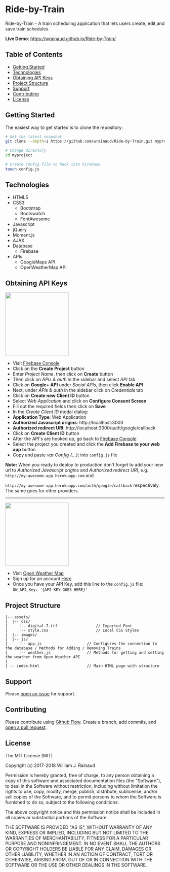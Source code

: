 # Ride-by-Train
Ride-by-Train - A train scheduling application that lets users create, edit,and save train schedules.

**Live Demo**: https://wrainaud.github.io/Ride-by-Train/

Table of Contents
-------

- [Getting Started](#getting-started)
- [Technologies](#technologies)
- [Obtaining API Keys](#obtaining-api-keys)
- [Project Structure](#project-structure)
- [Support](#support)
- [Contributing](#contributing)
- [License](#license)

Getting Started
---------------

The easiest way to get started is to clone the repository:

```bash
# Get the latest snapshot
git clone --depth=1 https://github.com/wrainaud/Ride-by-Train.git myproject

# Change directory
cd myproject

# Create Config file to hook into Firebase
touch config.js 
```
Technologies
-------

- HTML5
- CSS3
    - Bootstrap
    - Bootswatch
    - FontAwesome
- Javascript
- jQuery
- Moment.js
- AJAX
- Database
    - Firebase
- APIs
    - GoogleMaps API
    - OpenWeatherMap API

Obtaining API Keys
-------

<img src="https://firebase.google.com/_static/f6e16de9fa/images/firebase/lockup.png" width="200">

- Visit <a href="https://console.firebase.google.com" target="_blank">Firebase Console</a>
- Click on the **Create Project** button
- Enter *Project Name*, then click on **Create** button
- Then click on *APIs & auth* in the sidebar and select *API* tab
- Click on **Google+ API** under *Social APIs*, then click **Enable API**
- Next, under *APIs & auth* in the sidebar click on *Credentials* tab
- Click on **Create new Client ID** button
- Select *Web Application* and click on **Configure Consent Screen**
- Fill out the required fields then click on **Save**
- In the *Create Client ID* modal dialog:
 - **Application Type**: Web Application
 - **Authorized Javascript origins**: http://localhost:3000
 - **Authorized redirect URI**: http://localhost:3000/auth/google/callback
- Click on **Create Client ID** button
- After the API's are hooked up, go back to <a href="https://console.firebase.google.com" target="_blank">Firebase Console</a>
- Select the project you created and click the **Add Firebase to your web app** button
- Copy and paste *var Config {...};* into `config.js` file

**Note:** When you ready to deploy to production don't forget to
add your new url to *Authorized Javascript origins* and *Authorized redirect URI*,
e.g. `http://my-awesome-app.herokuapp.com` and

`http://my-awesome-app.herokuapp.com/auth/google/callback` respectively.
The same goes for other providers.
<hr>

<img src="https://openweathermap.org/themes/openweathermap/assets/vendor/owm/img/logo_OpenWeatherMap_orange.svg" width="200">

- Visit <a href="https://openweathermap.org/api" target="_blank">Open Weather Map</a>
- Sign up for an account <a href="http://home.openweathermap.org/users/sign_up" target="_blank"> Here </a>
- Once you have your API Key, add this line to the `config.js` file: `OW_API_Key: '{API KEY GOES HERE}'`


Project Structure
-------
```
|-- assets/
|  |-- css/
|     |-- digital-7.ttf                 // Imported Font 
|     |-- style.css                     // Local CSS Styles
|  |-- images/                             
|  |-- js/                             
|     |-- app.js                    // Configures the connection to the database / Methods for Adding / Removing Trains
|     |-- weather.js                // Methods for getting and setting the weather from Open Weather API
| 
| -- index.html                     // Main HTML page with structure
```

Support
-------

Please [open an issue](https://github.com/wrainaud/Ride-by-Train/issues/new) for support.

Contributing
-------

Please contribute using [Github Flow](https://guides.github.com/introduction/flow/). Create a branch, add commits, and [open a pull request](https://github.com/wrainaud/Ride-by-Train/compare/).

License
-------

The MIT License (MIT)

Copyright (c) 2017-2018 William J. Rainaud

Permission is hereby granted, free of charge, to any person obtaining a copy of this software and associated documentation files (the "Software"), to deal in the Software without restriction, including without limitation the rights to use, copy, modify, merge, publish, distribute, sublicense, and/or sell copies of the Software, and to permit persons to whom the Software is furnished to do so, subject to the following conditions:

The above copyright notice and this permission notice shall be included in all copies or substantial portions of the Software.

THE SOFTWARE IS PROVIDED "AS IS", WITHOUT WARRANTY OF ANY KIND, EXPRESS OR IMPLIED, INCLUDING BUT NOT LIMITED TO THE WARRANTIES OF MERCHANTABILITY, FITNESS FOR A PARTICULAR PURPOSE AND NONINFRINGEMENT. IN NO EVENT SHALL THE AUTHORS OR COPYRIGHT HOLDERS BE LIABLE FOR ANY CLAIM, DAMAGES OR OTHER LIABILITY, WHETHER IN AN ACTION OF CONTRACT, TORT OR OTHERWISE, ARISING FROM, OUT OF OR IN CONNECTION WITH THE SOFTWARE OR THE USE OR OTHER DEALINGS IN THE SOFTWARE.  
